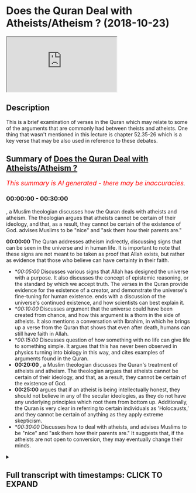 # Does the Quran Deal with Atheists/Atheism ? (2018-10-23)

<iframe loading='lazy' src='https://www.youtube.com/embed/Ld8WACThegs'></iframe>

## Description

This is a brief examination of verses in the Quran which may relate to some of the arguments that are commonly had between theists and atheists. One thing that wasn't mentioned in this lecture is chapter 52.35-26 which is a key verse that may be also used in reference to these debates.

## Summary of [Does the Quran Deal with Atheists/Atheism ?](https://www.youtube.com/watch?v=Ld8WACThegs)


*<span style="color:red; font-size:125%">This summary is AI generated - there may be inaccuracies</span>. [](/)*

### <a onclick="modifyYTiframeseektime('0')">00:00:00</a> - <a onclick="modifyYTiframeseektime('1800')">00:30:00</a>

, a Muslim theologian discusses how the Quran deals with atheists and atheism. The theologian argues that atheists cannot be certain of their ideology, and that, as a result, they cannot be certain of the existence of God.  advises Muslims to be "nice" and "ask them how their parents are."

**<a onclick="modifyYTiframeseektime('0')">00:00:00</a>** The Quran addresses atheism indirectly, discussing signs that can be seen in the universe and in human life. It is important to note that these signs are not meant to be taken as proof that Allah exists, but rather as evidence that those who believe can have certainty in their faith.
* **<a onclick="modifyYTiframeseektime('300')">00:05:00</a>* Discusses various signs that Allah has designed the universe with a purpose. It also discusses the concept of epistemic reasoning, or the standard by which we accept truth. The verses in the Quran provide evidence for the existence of a creator, and demonstrate the universe's fine-tuning for human existence.  ends with a discussion of the universe's continued existence, and how scientists can best explain it.
* **<a onclick="modifyYTiframeseektime('600')">00:10:00</a>* Discusses argument that the universe could have been created from chance, and how this argument is a thorn in the side of atheists. It also mentions a conversation with Ibrahim, in which he brings up a verse from the Quran that shows that even after death, humans can still have faith in Allah.
* **<a onclick="modifyYTiframeseektime('900')">00:15:00</a>* Discusses question of how something with no life can give life to something simple. It argues that this has never been observed in physics turning into biology in this way, and cites examples of arguments found in the Quran.
* **<a onclick="modifyYTiframeseektime('1200')">00:20:00</a>** , a Muslim theologian discusses the Quran's treatment of atheists and atheism. The theologian argues that atheists cannot be certain of their ideology, and that, as a result, they cannot be certain of the existence of God.
* **<a onclick="modifyYTiframeseektime('1500')">00:25:00</a>** argues that if an atheist is being intellectually honest, they should not believe in any of the secular ideologies, as they do not have any underlying principles which root them from bottom up. Additionally, the Quran is very clear in referring to certain individuals as 'Holocausts,' and they cannot be certain of anything as they apply extreme skepticism.
* **<a onclick="modifyYTiframeseektime('1800')">00:30:00</a>* Discusses how to deal with atheists, and advises Muslims to be "nice" and "ask them how their parents are." It suggests that, if the atheists are not open to conversion, they may eventually change their minds.

<details><summary><h2>Full transcript with timestamps: CLICK TO EXPAND</h2></summary>

<a onclick="modifyYTiframeseektime('0')">0:00:00</a> I will let him initiate on your regime  
<a onclick="modifyYTiframeseektime('8')">0:00:08</a> bismillah man you know him  
<a onclick="modifyYTiframeseektime('12')">0:00:12</a> huh me  
<a onclick="modifyYTiframeseektime('13')">0:00:13</a> [Music]  
<a onclick="modifyYTiframeseektime('16')">0:00:16</a> Johnse Nikita wa min allahi allah Z's in  
<a onclick="modifyYTiframeseektime('20')">0:00:20</a> hockey in he somehow art even of dieting  
<a onclick="modifyYTiframeseektime('29')">0:00:29</a> in a fearful  
<a onclick="modifyYTiframeseektime('33')">0:00:33</a> [Music]  
<a onclick="modifyYTiframeseektime('37')">0:00:37</a> I'm assuming  
<a onclick="modifyYTiframeseektime('42')">0:00:42</a> but in our economy in what in a Finland  
<a onclick="modifyYTiframeseektime('52')">0:00:52</a> even  
<a onclick="modifyYTiframeseektime('56')">0:00:56</a> John Allah whom unisom  
<a onclick="modifyYTiframeseektime('61')">0:01:01</a> mm-hmm  
<a onclick="modifyYTiframeseektime('63')">0:01:03</a> ah having a party huh ah terrific  
<a onclick="modifyYTiframeseektime('70')">0:01:10</a> what else refer to me till cotton law in  
<a onclick="modifyYTiframeseektime('79')">0:01:19</a> a true Harley come in hot Fabiana  
<a onclick="modifyYTiframeseektime('84')">0:01:24</a> Haditha hmm you know usually when we do  
<a onclick="modifyYTiframeseektime('94')">0:01:34</a> debates with atheists when we talk to  
<a onclick="modifyYTiframeseektime('99')">0:01:39</a> atheists we use very mechanical  
<a onclick="modifyYTiframeseektime('102')">0:01:42</a> reasoning sometimes and we we're going  
<a onclick="modifyYTiframeseektime('104')">0:01:44</a> to straight arguments you know we're  
<a onclick="modifyYTiframeseektime('107')">0:01:47</a> going to cosmological argument  
<a onclick="modifyYTiframeseektime('109')">0:01:49</a> teleological argument fine-tuning  
<a onclick="modifyYTiframeseektime('111')">0:01:51</a> argument contingency argument  
<a onclick="modifyYTiframeseektime('113')">0:01:53</a> ontological argument and we're just  
<a onclick="modifyYTiframeseektime('117')">0:01:57</a> hoping wait give them one argument after  
<a onclick="modifyYTiframeseektime('120')">0:02:00</a> the other and hope and wait to see how  
<a onclick="modifyYTiframeseektime('122')">0:02:02</a> they will respond to the arguments and  
<a onclick="modifyYTiframeseektime('123')">0:02:03</a> to be honest with you from my experience  
<a onclick="modifyYTiframeseektime('126')">0:02:06</a> sometimes it can be quite positive not  
<a onclick="modifyYTiframeseektime('129')">0:02:09</a> to say that these arguments are not good  
<a onclick="modifyYTiframeseektime('131')">0:02:11</a> arguments now these arguments are not  
<a onclick="modifyYTiframeseektime('134')">0:02:14</a> effective arguments or even that those  
<a onclick="modifyYTiframeseektime('137')">0:02:17</a> arguments are not true arguments but the  
<a onclick="modifyYTiframeseektime('141')">0:02:21</a> point is this is that what I've noticed  
<a onclick="modifyYTiframeseektime('143')">0:02:23</a> is I've been paying more attention to  
<a onclick="modifyYTiframeseektime('145')">0:02:25</a> the Quran and how the Quran whether  
<a onclick="modifyYTiframeseektime('149')">0:02:29</a> directly or indirectly addresses atheism  
<a onclick="modifyYTiframeseektime('156')">0:02:36</a> now I don't think it's fair to say that  
<a onclick="modifyYTiframeseektime('159')">0:02:39</a> the Quran specifies or addresses  
<a onclick="modifyYTiframeseektime('163')">0:02:43</a> atheists in any part of the Quran why  
<a onclick="modifyYTiframeseektime('167')">0:02:47</a> how comes when the Quran addresses  
<a onclick="modifyYTiframeseektime('170')">0:02:50</a> Christians Jews Muslims and people  
<a onclick="modifyYTiframeseektime('173')">0:02:53</a> directly how comes a loss of hannover  
<a onclick="modifyYTiframeseektime('176')">0:02:56</a> Allah does not choose atheists and talk  
<a onclick="modifyYTiframeseektime('178')">0:02:58</a> to them because they don't they claim  
<a onclick="modifyYTiframeseektime('180')">0:03:00</a> not to believe in him so it's not  
<a onclick="modifyYTiframeseektime('183')">0:03:03</a> something which jani they would pay  
<a onclick="modifyYTiframeseektime('186')">0:03:06</a> particular attention to so Allah  
<a onclick="modifyYTiframeseektime('189')">0:03:09</a> Subhanahu WA Ta'ala is far above and  
<a onclick="modifyYTiframeseektime('192')">0:03:12</a> beyond  
<a onclick="modifyYTiframeseektime('194')">0:03:14</a> lowering himself to that kind of a  
<a onclick="modifyYTiframeseektime('198')">0:03:18</a> discourse so instead of looking at where  
<a onclick="modifyYTiframeseektime('204')">0:03:24</a> in the Quran atheists are addressed  
<a onclick="modifyYTiframeseektime('208')">0:03:28</a> because I can tell you they're not  
<a onclick="modifyYTiframeseektime('209')">0:03:29</a> addressed in the second person at all in  
<a onclick="modifyYTiframeseektime('212')">0:03:32</a> the Quran I looked at in the Quran where  
<a onclick="modifyYTiframeseektime('218')">0:03:38</a> atheism maybe indirectly address and I  
<a onclick="modifyYTiframeseektime('221')">0:03:41</a> thought about these ayats that I've just  
<a onclick="modifyYTiframeseektime('223')">0:03:43</a> recited this isn't sort of the jet here  
<a onclick="modifyYTiframeseektime('226')">0:03:46</a> chapter 45 of the Quran and I just  
<a onclick="modifyYTiframeseektime('230')">0:03:50</a> wanted to spend a little bit of time  
<a onclick="modifyYTiframeseektime('234')">0:03:54</a> going through some of those verses  
<a onclick="modifyYTiframeseektime('236')">0:03:56</a> because they're quite interesting so  
<a onclick="modifyYTiframeseektime('240')">0:04:00</a> allah subhanaw taala says in Nephi  
<a onclick="modifyYTiframeseektime('244')">0:04:04</a> similar to a lot Lyautey in limit  
<a onclick="modifyYTiframeseektime('246')">0:04:06</a> meaning that for surely in the heavens  
<a onclick="modifyYTiframeseektime('250')">0:04:10</a> in the earth there are signs for those  
<a onclick="modifyYTiframeseektime('255')">0:04:15</a> who believe what are these signs  
<a onclick="modifyYTiframeseektime('262')">0:04:22</a> so Allah continues he says well he Hulka  
<a onclick="modifyYTiframeseektime('265')">0:04:25</a> come and in your own creation when I a  
<a onclick="modifyYTiframeseektime('268')">0:04:28</a> both women dead but him and whatever  
<a onclick="modifyYTiframeseektime('272')">0:04:32</a> creatures are scattered around the earth  
<a onclick="modifyYTiframeseektime('276')">0:04:36</a> area to nikomia P noon there are signs  
<a onclick="modifyYTiframeseektime('279')">0:04:39</a> for those individuals who have certainty  
<a onclick="modifyYTiframeseektime('282')">0:04:42</a> yakeen work till I feel alien aha and  
<a onclick="modifyYTiframeseektime('287')">0:04:47</a> the alteration of day and night  
<a onclick="modifyYTiframeseektime('294')">0:04:54</a> celestial a Leo in the heart is  
<a onclick="modifyYTiframeseektime('295')">0:04:55</a> important and I'll come to in a second  
<a onclick="modifyYTiframeseektime('297')">0:04:57</a> because we're going from the biological  
<a onclick="modifyYTiframeseektime('299')">0:04:59</a> to the cosmological and I want you to  
<a onclick="modifyYTiframeseektime('302')">0:05:02</a> bear that in mind okay when I enter a  
<a onclick="modifyYTiframeseektime('305')">0:05:05</a> lot - mie mie risk and what Allah has  
<a onclick="modifyYTiframeseektime('308')">0:05:08</a> sent down from the heavens from  
<a onclick="modifyYTiframeseektime('310')">0:05:10</a> provision for a heavy hill of the body  
<a onclick="modifyYTiframeseektime('314')">0:05:14</a> motya so he raised the earth after his  
<a onclick="modifyYTiframeseektime('317')">0:05:17</a> death was a three Fria and the  
<a onclick="modifyYTiframeseektime('319')">0:05:19</a> alternating winds I add two new home in  
<a onclick="modifyYTiframeseektime('324')">0:05:24</a> yah Kiran this this time the operational  
<a onclick="modifyYTiframeseektime('326')">0:05:26</a> word here is yaki loon  
<a onclick="modifyYTiframeseektime('327')">0:05:27</a> there are signs for those individuals  
<a onclick="modifyYTiframeseektime('329')">0:05:29</a> who have Aqil intelligence intellect  
<a onclick="modifyYTiframeseektime('336')">0:05:36</a> till care to law these are the signs of  
<a onclick="modifyYTiframeseektime('339')">0:05:39</a> allah net through holly cable Huck we  
<a onclick="modifyYTiframeseektime('343')">0:05:43</a> narrate them to you in truth and this is  
<a onclick="modifyYTiframeseektime('346')">0:05:46</a> a very powerful part of the vessel Allah  
<a onclick="modifyYTiframeseektime('349')">0:05:49</a> Allah is very powerful  
<a onclick="modifyYTiframeseektime('350')">0:05:50</a> ferbiere hadith so after what speech  
<a onclick="modifyYTiframeseektime('354')">0:05:54</a> after Allah bad Allah well IIT human  
<a onclick="modifyYTiframeseektime('358')">0:05:58</a> wound after what speech after Allah and  
<a onclick="modifyYTiframeseektime('362')">0:06:02</a> his signs will they believe now this  
<a onclick="modifyYTiframeseektime('366')">0:06:06</a> really struck me because its reasoning  
<a onclick="modifyYTiframeseektime('370')">0:06:10</a> to what you call epistemic reasoning now  
<a onclick="modifyYTiframeseektime('374')">0:06:14</a> what do I mean by this is the question  
<a onclick="modifyYTiframeseektime('376')">0:06:16</a> is what standard of truth are you going  
<a onclick="modifyYTiframeseektime('381')">0:06:21</a> to accept because people believe in  
<a onclick="modifyYTiframeseektime('386')">0:06:26</a> things on a daily basis we have beliefs  
<a onclick="modifyYTiframeseektime('389')">0:06:29</a> philosophers use the word belief to  
<a onclick="modifyYTiframeseektime('394')">0:06:34</a> reference our thoughts and it's  
<a onclick="modifyYTiframeseektime('397')">0:06:37</a> correspondence with reality this is  
<a onclick="modifyYTiframeseektime('399')">0:06:39</a> believe this is what Bertrand Russell  
<a onclick="modifyYTiframeseektime('400')">0:06:40</a> wrote in his book the problems with  
<a onclick="modifyYTiframeseektime('402')">0:06:42</a> philosophies everyone has some kind of  
<a onclick="modifyYTiframeseektime('405')">0:06:45</a> belief it can be true belief and it can  
<a onclick="modifyYTiframeseektime('407')">0:06:47</a> be false belief it does not necessarily  
<a onclick="modifyYTiframeseektime('409')">0:06:49</a> mean that if you have belief that you  
<a onclick="modifyYTiframeseektime('413')">0:06:53</a> must be a religious person for example  
<a onclick="modifyYTiframeseektime('415')">0:06:55</a> or someone who is who believes in  
<a onclick="modifyYTiframeseektime('417')">0:06:57</a> metaphysical realities the verses though  
<a onclick="modifyYTiframeseektime('421')">0:07:01</a> are very powerful because they reference  
<a onclick="modifyYTiframeseektime('424')">0:07:04</a> teleological realities what does this  
<a onclick="modifyYTiframeseektime('427')">0:07:07</a> mean they reference the fact that Allah  
<a onclick="modifyYTiframeseektime('432')">0:07:12</a> subhana WA Ta'ala has created things and  
<a onclick="modifyYTiframeseektime('434')">0:07:14</a> he has made them he has tailored them to  
<a onclick="modifyYTiframeseektime('439')">0:07:19</a> human use in other words not only is the  
<a onclick="modifyYTiframeseektime('444')">0:07:24</a> universe find tuned  
<a onclick="modifyYTiframeseektime('446')">0:07:26</a> fine-tuned for human existence which is  
<a onclick="modifyYTiframeseektime('452')">0:07:32</a> an argument very much used by every  
<a onclick="modifyYTiframeseektime('455')">0:07:35</a> theist that wants to argue their case is  
<a onclick="modifyYTiframeseektime('457')">0:07:37</a> one of the most powerful arguments  
<a onclick="modifyYTiframeseektime('460')">0:07:40</a> not only is that the case though but the  
<a onclick="modifyYTiframeseektime('465')">0:07:45</a> things that the universe exhibits are  
<a onclick="modifyYTiframeseektime('468')">0:07:48</a> useful to the living creatures within  
<a onclick="modifyYTiframeseektime('473')">0:07:53</a> them so there is a reciprocal  
<a onclick="modifyYTiframeseektime('476')">0:07:56</a> relationship between the biological  
<a onclick="modifyYTiframeseektime('478')">0:07:58</a> living creatures and the cosmological  
<a onclick="modifyYTiframeseektime('482')">0:08:02</a> inanimate celestial bodies Allah is  
<a onclick="modifyYTiframeseektime('488')">0:08:08</a> showing us look alternating winds look  
<a onclick="modifyYTiframeseektime('490')">0:08:10</a> at this all of these things how can you  
<a onclick="modifyYTiframeseektime('492')">0:08:12</a> explain this and Allah he says something  
<a onclick="modifyYTiframeseektime('495')">0:08:15</a> beautiful and another verse he says  
<a onclick="modifyYTiframeseektime('498')">0:08:18</a> Allah Allah the acid I could lay in  
<a onclick="modifyYTiframeseektime('500')">0:08:20</a> Holika Oh Hulk life is to Christ he is  
<a onclick="modifyYTiframeseektime('505')">0:08:25</a> the one who perfected everything in the  
<a onclick="modifyYTiframeseektime('511')">0:08:31</a> creation and this means to say look at  
<a onclick="modifyYTiframeseektime('518')">0:08:38</a> it look at the creation number one point  
<a onclick="modifyYTiframeseektime('522')">0:08:42</a> number one the fact that the creation  
<a onclick="modifyYTiframeseektime('526')">0:08:46</a> exists and is maintained how is this  
<a onclick="modifyYTiframeseektime('531')">0:08:51</a> explained how can this best be explained  
<a onclick="modifyYTiframeseektime('536')">0:08:56</a> now the complexity of the universe is  
<a onclick="modifyYTiframeseektime('538')">0:08:58</a> not just the first thing we can cite  
<a onclick="modifyYTiframeseektime('540')">0:09:00</a> because someone said well complexity  
<a onclick="modifyYTiframeseektime('541')">0:09:01</a> depends on your definition of complex we  
<a onclick="modifyYTiframeseektime('545')">0:09:05</a> will say the order exhibited in the  
<a onclick="modifyYTiframeseektime('551')">0:09:11</a> universe and this is what the officer on  
<a onclick="modifyYTiframeseektime('555')">0:09:15</a> say of this verse then is on the order  
<a onclick="modifyYTiframeseektime('561')">0:09:21</a> of the universe and the fact that there  
<a onclick="modifyYTiframeseektime('567')">0:09:27</a> is a harmonious relationship between  
<a onclick="modifyYTiframeseektime('570')">0:09:30</a> different aspects of the universe such  
<a onclick="modifyYTiframeseektime('572')">0:09:32</a> that and this is an important point the  
<a onclick="modifyYTiframeseektime('575')">0:09:35</a> universe continues to exist underline  
<a onclick="modifyYTiframeseektime('578')">0:09:38</a> this point the universe continues to  
<a onclick="modifyYTiframeseektime('580')">0:09:40</a> exist this is the question that needs to  
<a onclick="modifyYTiframeseektime('585')">0:09:45</a> be asked in other words how comes the  
<a onclick="modifyYTiframeseektime('589')">0:09:49</a> universe continues to exist  
<a onclick="modifyYTiframeseektime('592')">0:09:52</a> how can we best explain the fact that  
<a onclick="modifyYTiframeseektime('596')">0:09:56</a> the universe continues to exist because  
<a onclick="modifyYTiframeseektime('600')">0:10:00</a> we know from physics and other  
<a onclick="modifyYTiframeseektime('604')">0:10:04</a> disciplines and this is actually almost  
<a onclick="modifyYTiframeseektime('608')">0:10:08</a> concise is almost agreed-upon from all  
<a onclick="modifyYTiframeseektime('610')">0:10:10</a> sides that the chances of the universe  
<a onclick="modifyYTiframeseektime('617')">0:10:17</a> existing from chance are literally zero  
<a onclick="modifyYTiframeseektime('621')">0:10:21</a> and obviously Martin Rees has written a  
<a onclick="modifyYTiframeseektime('623')">0:10:23</a> book just six numbers many different  
<a onclick="modifyYTiframeseektime('626')">0:10:26</a> things have been written on this which  
<a onclick="modifyYTiframeseektime('628')">0:10:28</a> show literally that the forces of the  
<a onclick="modifyYTiframeseektime('632')">0:10:32</a> universe the gravitational force the  
<a onclick="modifyYTiframeseektime('635')">0:10:35</a> electromagnetic force the strong nuclear  
<a onclick="modifyYTiframeseektime('638')">0:10:38</a> force the weak nuclear force had these  
<a onclick="modifyYTiframeseektime('640')">0:10:40</a> things been adjusted even in a minor way  
<a onclick="modifyYTiframeseektime('648')">0:10:48</a> the universe would not continue to exist  
<a onclick="modifyYTiframeseektime('652')">0:10:52</a> because the fine-tuning argument is that  
<a onclick="modifyYTiframeseektime('655')">0:10:55</a> the universe allows life to exist and  
<a onclick="modifyYTiframeseektime('659')">0:10:59</a> there is a very narrow life permitting  
<a onclick="modifyYTiframeseektime('662')">0:11:02</a> range and that had any of those things  
<a onclick="modifyYTiframeseektime('667')">0:11:07</a> that I had aforementioned been any  
<a onclick="modifyYTiframeseektime('668')">0:11:08</a> different then the universe simply  
<a onclick="modifyYTiframeseektime('671')">0:11:11</a> wouldn't exist and there would be no  
<a onclick="modifyYTiframeseektime('673')">0:11:13</a> life on the universe so there are two  
<a onclick="modifyYTiframeseektime('675')">0:11:15</a> things to question why does the universe  
<a onclick="modifyYTiframeseektime('678')">0:11:18</a> continue to exist  
<a onclick="modifyYTiframeseektime('679')">0:11:19</a> despite the chances of it not existing  
<a onclick="modifyYTiframeseektime('686')">0:11:26</a> being Infanta stably small and how could  
<a onclick="modifyYTiframeseektime('690')">0:11:30</a> and why does the universe allow life to  
<a onclick="modifyYTiframeseektime('693')">0:11:33</a> exist now these are the classical  
<a onclick="modifyYTiframeseektime('695')">0:11:35</a> arguments that we use and this is more  
<a onclick="modifyYTiframeseektime('698')">0:11:38</a> like the fine-tuning argument but it is  
<a onclick="modifyYTiframeseektime('701')">0:11:41</a> connected to the Quranic discourse it is  
<a onclick="modifyYTiframeseektime('705')">0:11:45</a> connected to the Quranic discourse  
<a onclick="modifyYTiframeseektime('707')">0:11:47</a> because the question is how can you best  
<a onclick="modifyYTiframeseektime('712')">0:11:52</a> explain this now Allah it takes more  
<a onclick="modifyYTiframeseektime('717')">0:11:57</a> faith to believe that the universe came  
<a onclick="modifyYTiframeseektime('722')">0:12:02</a> from chance than it does to believe  
<a onclick="modifyYTiframeseektime('725')">0:12:05</a> that there was some intelligence behind  
<a onclick="modifyYTiframeseektime('727')">0:12:07</a> it let me tell you something I've spent  
<a onclick="modifyYTiframeseektime('731')">0:12:11</a> a lot of time reading books on this  
<a onclick="modifyYTiframeseektime('734')">0:12:14</a> topic and to be honest with you the most  
<a onclick="modifyYTiframeseektime('738')">0:12:18</a> I would say powerful or I wouldn't even  
<a onclick="modifyYTiframeseektime('742')">0:12:22</a> call it that to be honest with you  
<a onclick="modifyYTiframeseektime('744')">0:12:24</a> but the most vehement opposition to this  
<a onclick="modifyYTiframeseektime('749')">0:12:29</a> kind of argument comes from a man called  
<a onclick="modifyYTiframeseektime('750')">0:12:30</a> David Hume now he was a philosopher  
<a onclick="modifyYTiframeseektime('753')">0:12:33</a> Scottish philosopher and he said but  
<a onclick="modifyYTiframeseektime('755')">0:12:35</a> hold on this is was his argument and by  
<a onclick="modifyYTiframeseektime('757')">0:12:37</a> the way he is one of the heavyweights of  
<a onclick="modifyYTiframeseektime('760')">0:12:40</a> the Enlightenment period so we're not  
<a onclick="modifyYTiframeseektime('761')">0:12:41</a> talking about Richard Dawkins and  
<a onclick="modifyYTiframeseektime('764')">0:12:44</a> Christopher Hitchens which literally  
<a onclick="modifyYTiframeseektime('766')">0:12:46</a> would be little boys in the school of  
<a onclick="modifyYTiframeseektime('768')">0:12:48</a> David Hume little boys little boys we're  
<a onclick="modifyYTiframeseektime('771')">0:12:51</a> talking about David Hume himself so what  
<a onclick="modifyYTiframeseektime('775')">0:12:55</a> did he say how did he how did he confute  
<a onclick="modifyYTiframeseektime('777')">0:12:57</a> to this hypothesis he said look he said  
<a onclick="modifyYTiframeseektime('781')">0:13:01</a> yeah I understand what you're saying but  
<a onclick="modifyYTiframeseektime('784')">0:13:04</a> the universe could have been created  
<a onclick="modifyYTiframeseektime('785')">0:13:05</a> from chance and then he realized what he  
<a onclick="modifyYTiframeseektime('789')">0:13:09</a> was saying was a little bit far-fetched  
<a onclick="modifyYTiframeseektime('790')">0:13:10</a> and he said and even if it wasn't  
<a onclick="modifyYTiframeseektime('793')">0:13:13</a> created by chance how can you make a  
<a onclick="modifyYTiframeseektime('796')">0:13:16</a> logical leap and say that God is the one  
<a onclick="modifyYTiframeseektime('799')">0:13:19</a> who intelligently designed the universe  
<a onclick="modifyYTiframeseektime('802')">0:13:22</a> okay fine you don't need to call him God  
<a onclick="modifyYTiframeseektime('804')">0:13:24</a> call him whatever you want the entity  
<a onclick="modifyYTiframeseektime('806')">0:13:26</a> the thing you still have a problem here  
<a onclick="modifyYTiframeseektime('809')">0:13:29</a> then he said but then how can you  
<a onclick="modifyYTiframeseektime('812')">0:13:32</a> explain the evil in the world you say  
<a onclick="modifyYTiframeseektime('816')">0:13:36</a> listen we're not talking about morals  
<a onclick="modifyYTiframeseektime('817')">0:13:37</a> here we're talking about organization  
<a onclick="modifyYTiframeseektime('820')">0:13:40</a> and physics and laws of nature so really  
<a onclick="modifyYTiframeseektime('825')">0:13:45</a> and truly and to be honest with you even  
<a onclick="modifyYTiframeseektime('826')">0:13:46</a> David Hume was refuted by his  
<a onclick="modifyYTiframeseektime('830')">0:13:50</a> contemporaries on this this is a thorn  
<a onclick="modifyYTiframeseektime('833')">0:13:53</a> in the side of this is this argument  
<a onclick="modifyYTiframeseektime('837')">0:13:57</a> here it says very simple I can look at  
<a onclick="modifyYTiframeseektime('839')">0:13:59</a> the design subhanAllah very simple look  
<a onclick="modifyYTiframeseektime('841')">0:14:01</a> Fallujah Russell Harriman photo go look  
<a onclick="modifyYTiframeseektime('844')">0:14:04</a> again do you see any gaps in creation do  
<a onclick="modifyYTiframeseektime('847')">0:14:07</a> you see any this is a very simple  
<a onclick="modifyYTiframeseektime('849')">0:14:09</a> argument but as one which is well is a  
<a onclick="modifyYTiframeseektime('852')">0:14:12</a> thorn in the side of atheists and they  
<a onclick="modifyYTiframeseektime('856')">0:14:16</a> cannot deal with it  
<a onclick="modifyYTiframeseektime('858')">0:14:18</a> now this is one thing another thing  
<a onclick="modifyYTiframeseektime('862')">0:14:22</a> which is interesting  
<a onclick="modifyYTiframeseektime('864')">0:14:24</a> allah subhanaw taala says in the Quran  
<a onclick="modifyYTiframeseektime('866')">0:14:26</a> by the album starship kafir tech Varun  
<a onclick="modifyYTiframeseektime('869')">0:14:29</a> I've been learning Akuma yeah so Mayumi  
<a onclick="modifyYTiframeseektime('877')">0:14:37</a> - come here come some money later on he  
<a onclick="modifyYTiframeseektime('883')">0:14:43</a> says how can you disbelieve in Allah  
<a onclick="modifyYTiframeseektime('885')">0:14:45</a> when he when you were dead and he  
<a onclick="modifyYTiframeseektime('888')">0:14:48</a> brought you to life and well I had a  
<a onclick="modifyYTiframeseektime('890')">0:14:50</a> conversation with Ibrahim yesterday and  
<a onclick="modifyYTiframeseektime('892')">0:14:52</a> he brought this to my attention because  
<a onclick="modifyYTiframeseektime('894')">0:14:54</a> I'm trying to bring forward some  
<a onclick="modifyYTiframeseektime('895')">0:14:55</a> interesting chronic arguments and he was  
<a onclick="modifyYTiframeseektime('898')">0:14:58</a> saying look at this verse it shows and  
<a onclick="modifyYTiframeseektime('902')">0:15:02</a> this is true subhanAllah  
<a onclick="modifyYTiframeseektime('903')">0:15:03</a> it shows except another premise here you  
<a onclick="modifyYTiframeseektime('907')">0:15:07</a> were a dead lifeless and life was given  
<a onclick="modifyYTiframeseektime('909')">0:15:09</a> to you now the question is where does  
<a onclick="modifyYTiframeseektime('911')">0:15:11</a> life come from can something which is  
<a onclick="modifyYTiframeseektime('914')">0:15:14</a> lifeless endow something else with life  
<a onclick="modifyYTiframeseektime('917')">0:15:17</a> or is it necessary for something which  
<a onclick="modifyYTiframeseektime('921')">0:15:21</a> has life to give life this is the  
<a onclick="modifyYTiframeseektime('923')">0:15:23</a> question now we're not going to go into  
<a onclick="modifyYTiframeseektime('926')">0:15:26</a> a bo Genesis which is something these  
<a onclick="modifyYTiframeseektime('929')">0:15:29</a> some chemists and some biologists talk  
<a onclick="modifyYTiframeseektime('932')">0:15:32</a> about because rbo Genesis is unproven  
<a onclick="modifyYTiframeseektime('936')">0:15:36</a> it's speculative and there are so many  
<a onclick="modifyYTiframeseektime('938')">0:15:38</a> theories and this idea that chemistry  
<a onclick="modifyYTiframeseektime('940')">0:15:40</a> became biology really in a nutshell  
<a onclick="modifyYTiframeseektime('942')">0:15:42</a> chemistry somehow became bad we don't  
<a onclick="modifyYTiframeseektime('943')">0:15:43</a> know how it happened we're looking at  
<a onclick="modifyYTiframeseektime('945')">0:15:45</a> the fossil records in RNA in the DNA but  
<a onclick="modifyYTiframeseektime('947')">0:15:47</a> we don't know how it happened but just  
<a onclick="modifyYTiframeseektime('948')">0:15:48</a> it happened somehow allow you what the  
<a onclick="modifyYTiframeseektime('955')">0:15:55</a> hell is this  
<a onclick="modifyYTiframeseektime('957')">0:15:57</a> you see what kind of pseudoscience is  
<a onclick="modifyYTiframeseektime('958')">0:15:58</a> this what kind of pseudoscience is this  
<a onclick="modifyYTiframeseektime('961')">0:16:01</a> I lost power tireless in the Quran as I  
<a onclick="modifyYTiframeseektime('964')">0:16:04</a> had to whom cause somehow I see when I  
<a onclick="modifyYTiframeseektime('968')">0:16:08</a> have not let them see the creation of  
<a onclick="modifyYTiframeseektime('970')">0:16:10</a> the heavens and the earth they weren't  
<a onclick="modifyYTiframeseektime('972')">0:16:12</a> there witnessing the creation of the  
<a onclick="modifyYTiframeseektime('973')">0:16:13</a> heavens in here we had some fun this  
<a onclick="modifyYTiframeseektime('976')">0:16:16</a> morning with Ibraheem we were talking  
<a onclick="modifyYTiframeseektime('977')">0:16:17</a> about this well I this complex of when  
<a onclick="modifyYTiframeseektime('980')">0:16:20</a> you know when the man comes will I  
<a onclick="modifyYTiframeseektime('983')">0:16:23</a> assign pseudo scientific approach just  
<a onclick="modifyYTiframeseektime('985')">0:16:25</a> someone comes with a laboratory jacket  
<a onclick="modifyYTiframeseektime('987')">0:16:27</a> just because he represents science he  
<a onclick="modifyYTiframeseektime('989')">0:16:29</a> says yes we have an idea of when the you  
<a onclick="modifyYTiframeseektime('991')">0:16:31</a> know  
<a onclick="modifyYTiframeseektime('991')">0:16:31</a> started and this and this and they  
<a onclick="modifyYTiframeseektime('993')">0:16:33</a> change the idea from the bit from this  
<a onclick="modifyYTiframeseektime('995')">0:16:35</a> from the static state theory to Big Bang  
<a onclick="modifyYTiframeseektime('997')">0:16:37</a> and this and they keep change again you  
<a onclick="modifyYTiframeseektime('999')">0:16:39</a> say yeah we changed our mind on it but  
<a onclick="modifyYTiframeseektime('1000')">0:16:40</a> we're still working on it as if they  
<a onclick="modifyYTiframeseektime('1002')">0:16:42</a> really know exactly what's happening  
<a onclick="modifyYTiframeseektime('1004')">0:16:44</a> it's a thirteen point nine billion years  
<a onclick="modifyYTiframeseektime('1006')">0:16:46</a> ago as if they can see exactly what's  
<a onclick="modifyYTiframeseektime('1007')">0:16:47</a> going on and four billion years ago  
<a onclick="modifyYTiframeseektime('1010')">0:16:50</a> before the earth was created they can  
<a onclick="modifyYTiframeseektime('1011')">0:16:51</a> see everything but putting that to the  
<a onclick="modifyYTiframeseektime('1014')">0:16:54</a> side the question is how could something  
<a onclick="modifyYTiframeseektime('1018')">0:16:58</a> with no life give something give life to  
<a onclick="modifyYTiframeseektime('1022')">0:17:02</a> something simple  
<a onclick="modifyYTiframeseektime('1024')">0:17:04</a> have we ever observed physics turning  
<a onclick="modifyYTiframeseektime('1027')">0:17:07</a> into biology in this way inanimate  
<a onclick="modifyYTiframeseektime('1030')">0:17:10</a> objects turning into objects animate  
<a onclick="modifyYTiframeseektime('1033')">0:17:13</a> life objects we don't see this this is  
<a onclick="modifyYTiframeseektime('1036')">0:17:16</a> kind of theories that seriously they are  
<a onclick="modifyYTiframeseektime('1039')">0:17:19</a> desperate clutching at straws and then  
<a onclick="modifyYTiframeseektime('1043')">0:17:23</a> they'll cite Darwinian evolution and say  
<a onclick="modifyYTiframeseektime('1045')">0:17:25</a> look but we know now see okay for the  
<a onclick="modifyYTiframeseektime('1048')">0:17:28</a> sake of argument you're you're right  
<a onclick="modifyYTiframeseektime('1050')">0:17:30</a> what's Darwinian evolution which is on  
<a onclick="modifyYTiframeseektime('1052')">0:17:32</a> biology got anything to do with physics  
<a onclick="modifyYTiframeseektime('1054')">0:17:34</a> la Hulk was summarize you allowed a  
<a onclick="modifyYTiframeseektime('1055')">0:17:35</a> quorum and Hulk in nests I lost power  
<a onclick="modifyYTiframeseektime('1060')">0:17:40</a> that certainly the creation of the  
<a onclick="modifyYTiframeseektime('1063')">0:17:43</a> heavens and the earth is bigger than the  
<a onclick="modifyYTiframeseektime('1065')">0:17:45</a> creation of the human being so let's  
<a onclick="modifyYTiframeseektime('1068')">0:17:48</a> start was the big in them we can go  
<a onclick="modifyYTiframeseektime('1069')">0:17:49</a> micro let's talk macro and then we can  
<a onclick="modifyYTiframeseektime('1070')">0:17:50</a> go micro Darwinian evolution doesn't  
<a onclick="modifyYTiframeseektime('1074')">0:17:54</a> help you because it doesn't have  
<a onclick="modifyYTiframeseektime('1075')">0:17:55</a> anything to do with physics right so  
<a onclick="modifyYTiframeseektime('1081')">0:18:01</a> proving God is not what we were aiming  
<a onclick="modifyYTiframeseektime('1084')">0:18:04</a> to do because we as Muslims believe that  
<a onclick="modifyYTiframeseektime('1086')">0:18:06</a> you're born with a Coulomb olu olu the  
<a onclick="modifyYTiframeseektime('1088')">0:18:08</a> new LaDonna facility every moment  
<a onclick="modifyYTiframeseektime('1090')">0:18:10</a> everyone who is born is born in a  
<a onclick="modifyYTiframeseektime('1091')">0:18:11</a> predisposition to believe in God but  
<a onclick="modifyYTiframeseektime('1095')">0:18:15</a> here's what I will say is that if you do  
<a onclick="modifyYTiframeseektime('1096')">0:18:16</a> one action if you do one rationality as  
<a onclick="modifyYTiframeseektime('1099')">0:18:19</a> the Quran says uses the word yep in and  
<a onclick="modifyYTiframeseektime('1103')">0:18:23</a> it uses the word Akal and it uses the  
<a onclick="modifyYTiframeseektime('1106')">0:18:26</a> word European Apple and amen  
<a onclick="modifyYTiframeseektime('1110')">0:18:30</a> these are the things that you will get  
<a onclick="modifyYTiframeseektime('1113')">0:18:33</a> from looking at the creation with  
<a onclick="modifyYTiframeseektime('1114')">0:18:34</a> sincerity whether you are a philosopher  
<a onclick="modifyYTiframeseektime('1117')">0:18:37</a> or a physicist or a common man looking  
<a onclick="modifyYTiframeseektime('1120')">0:18:40</a> at the sky and the stars should lead you  
<a onclick="modifyYTiframeseektime('1122')">0:18:42</a> to Allah that's it  
<a onclick="modifyYTiframeseektime('1124')">0:18:44</a> should be that it should be as simple as  
<a onclick="modifyYTiframeseektime('1126')">0:18:46</a> this now we'll continue and say play  
<a onclick="modifyYTiframeseektime('1134')">0:18:54</a> someone may argue and David Hume did  
<a onclick="modifyYTiframeseektime('1136')">0:18:56</a> argue this he said okay and you know you  
<a onclick="modifyYTiframeseektime('1138')">0:18:58</a> can see his ramblings were like even  
<a onclick="modifyYTiframeseektime('1139')">0:18:59</a> though he's a massive philosopher he  
<a onclick="modifyYTiframeseektime('1141')">0:19:01</a> said how do you know is one God it could  
<a onclick="modifyYTiframeseektime('1143')">0:19:03</a> be more than one creator that created  
<a onclick="modifyYTiframeseektime('1145')">0:19:05</a> this universe and these things pipe the  
<a onclick="modifyYTiframeseektime('1149')">0:19:09</a> Koran has three interesting verses one  
<a onclick="modifyYTiframeseektime('1151')">0:19:11</a> and surah al-isra  
<a onclick="modifyYTiframeseektime('1152')">0:19:12</a> one in surah al-anbiya and one in surah  
<a onclick="modifyYTiframeseektime('1155')">0:19:15</a> till mu'minin which explains to us why  
<a onclick="modifyYTiframeseektime('1158')">0:19:18</a> it's a beautiful logic wow these are  
<a onclick="modifyYTiframeseektime('1160')">0:19:20</a> beautiful logical arguments the best you  
<a onclick="modifyYTiframeseektime('1162')">0:19:22</a> don't need to go anywhere else except  
<a onclick="modifyYTiframeseektime('1164')">0:19:24</a> for the Quran everything is there all  
<a onclick="modifyYTiframeseektime('1165')">0:19:25</a> the arguments are there why it's  
<a onclick="modifyYTiframeseektime('1168')">0:19:28</a> necessarily true that it has to be one  
<a onclick="modifyYTiframeseektime('1170')">0:19:30</a> God Allah Ta'ala says hello Kenema who  
<a onclick="modifyYTiframeseektime('1175')">0:19:35</a> Ali hatun chaotic Walloon even libertà  
<a onclick="modifyYTiframeseektime('1179')">0:19:39</a> ho lalr she Sibylla if there were many  
<a onclick="modifyYTiframeseektime('1181')">0:19:41</a> gods with him as you say then they would  
<a onclick="modifyYTiframeseektime('1184')">0:19:44</a> have all been competing to the arch in  
<a onclick="modifyYTiframeseektime('1187')">0:19:47</a> other words some of us here would say  
<a onclick="modifyYTiframeseektime('1188')">0:19:48</a> they would be trying to get closer to  
<a onclick="modifyYTiframeseektime('1190')">0:19:50</a> allah and other mafia children say they  
<a onclick="modifyYTiframeseektime('1192')">0:19:52</a> would be competing in strength installer  
<a onclick="modifyYTiframeseektime('1195')">0:19:55</a> to mock me known it says la la banda  
<a onclick="modifyYTiframeseektime('1198')">0:19:58</a> whom allah but they would have been  
<a onclick="modifyYTiframeseektime('1200')">0:20:00</a> competing with each other ie the two  
<a onclick="modifyYTiframeseektime('1202')">0:20:02</a> gods and in surah al-anbiya it says that  
<a onclick="modifyYTiframeseektime('1206')">0:20:06</a> the heavens and earth life as a data  
<a onclick="modifyYTiframeseektime('1208')">0:20:08</a> they would have been destroyed now  
<a onclick="modifyYTiframeseektime('1210')">0:20:10</a> here's the point there are three things  
<a onclick="modifyYTiframeseektime('1213')">0:20:13</a> which have to be unitary and cannot be  
<a onclick="modifyYTiframeseektime('1216')">0:20:16</a> many one of them is creative ability or  
<a onclick="modifyYTiframeseektime('1222')">0:20:22</a> control of the creation number two is  
<a onclick="modifyYTiframeseektime('1224')">0:20:24</a> will a rather and number three is power  
<a onclick="modifyYTiframeseektime('1228')">0:20:28</a> now let me give you an example of this  
<a onclick="modifyYTiframeseektime('1230')">0:20:30</a> easily yeah if you have two individuals  
<a onclick="modifyYTiframeseektime('1233')">0:20:33</a> or you have two entities that claim to  
<a onclick="modifyYTiframeseektime('1235')">0:20:35</a> be God you have three choices either  
<a onclick="modifyYTiframeseektime('1238')">0:20:38</a> they will fight each other they will  
<a onclick="modifyYTiframeseektime('1240')">0:20:40</a> fight each other and they were both it  
<a onclick="modifyYTiframeseektime('1244')">0:20:44</a> will be like a draw a stalemate in which  
<a onclick="modifyYTiframeseektime('1246')">0:20:46</a> case we will say how can you be God all  
<a onclick="modifyYTiframeseektime('1248')">0:20:48</a> powerful and both of you are cannot beat  
<a onclick="modifyYTiframeseektime('1251')">0:20:51</a> the other one right option two  
<a onclick="modifyYTiframeseektime('1255')">0:20:55</a> they will compromise with each other  
<a onclick="modifyYTiframeseektime('1257')">0:20:57</a> democratically say listen you have  
<a onclick="modifyYTiframeseektime('1258')">0:20:58</a> Monday I will rule on Tuesday you know  
<a onclick="modifyYTiframeseektime('1261')">0:21:01</a> we'll share the Dominion and if this was  
<a onclick="modifyYTiframeseektime('1265')">0:21:05</a> the case it implies weakness because why  
<a onclick="modifyYTiframeseektime('1267')">0:21:07</a> do you need to compromise as an  
<a onclick="modifyYTiframeseektime('1268')">0:21:08</a> all-powerful creator and the third thing  
<a onclick="modifyYTiframeseektime('1272')">0:21:12</a> which is the obvious one the third thing  
<a onclick="modifyYTiframeseektime('1275')">0:21:15</a> which is the obvious one is that one  
<a onclick="modifyYTiframeseektime('1276')">0:21:16</a> will prevail over the other and if this  
<a onclick="modifyYTiframeseektime('1278')">0:21:18</a> is the case then that one which prevails  
<a onclick="modifyYTiframeseektime('1281')">0:21:21</a> over the other is the powerful one is  
<a onclick="modifyYTiframeseektime('1285')">0:21:25</a> the god and the one who's been  
<a onclick="modifyYTiframeseektime('1287')">0:21:27</a> subordinated is the is the subjugate in  
<a onclick="modifyYTiframeseektime('1290')">0:21:30</a> this case they're subjected one so here  
<a onclick="modifyYTiframeseektime('1293')">0:21:33</a> it's very simple it's necessarily true  
<a onclick="modifyYTiframeseektime('1296')">0:21:36</a> because of the fact that there cannot be  
<a onclick="modifyYTiframeseektime('1300')">0:21:40</a> multiple wills there cannot be multiple  
<a onclick="modifyYTiframeseektime('1303')">0:21:43</a> creative capacities and they cannot be  
<a onclick="modifyYTiframeseektime('1305')">0:21:45</a> more than one all-powerful entity and by  
<a onclick="modifyYTiframeseektime('1308')">0:21:48</a> the way this completely bunk is the  
<a onclick="modifyYTiframeseektime('1309')">0:21:49</a> Trinity completely destroys the Trinity  
<a onclick="modifyYTiframeseektime('1312')">0:21:52</a> if you want an easy way to destroy the  
<a onclick="modifyYTiframeseektime('1313')">0:21:53</a> Trinity of the Christians this is the  
<a onclick="modifyYTiframeseektime('1315')">0:21:55</a> one of the best logical ways they say  
<a onclick="modifyYTiframeseektime('1317')">0:21:57</a> that all three are God but that they all  
<a onclick="modifyYTiframeseektime('1321')">0:22:01</a> you unified in the Trinity right that  
<a onclick="modifyYTiframeseektime('1324')">0:22:04</a> Jesus is God that the Father is God the  
<a onclick="modifyYTiframeseektime('1326')">0:22:06</a> Holy Spirit is God if that is the case  
<a onclick="modifyYTiframeseektime('1328')">0:22:08</a> is jesus all-powerful yes he is is the  
<a onclick="modifyYTiframeseektime('1331')">0:22:11</a> father all-powerful yes he is if they go  
<a onclick="modifyYTiframeseektime('1334')">0:22:14</a> against each other who's going to win in  
<a onclick="modifyYTiframeseektime('1335')">0:22:15</a> a fight you know how he put it  
<a onclick="modifyYTiframeseektime('1337')">0:22:17</a> how are they going to draw no no they're  
<a onclick="modifyYTiframeseektime('1341')">0:22:21</a> not going to draw who would fight who  
<a onclick="modifyYTiframeseektime('1343')">0:22:23</a> would win Jesus or the Father come on  
<a onclick="modifyYTiframeseektime('1346')">0:22:26</a> ask the Christian if Jesus will  
<a onclick="modifyYTiframeseektime('1350')">0:22:30</a> something and the father will something  
<a onclick="modifyYTiframeseektime('1353')">0:22:33</a> and they are different because they're  
<a onclick="modifyYTiframeseektime('1355')">0:22:35</a> two different persons even according to  
<a onclick="modifyYTiframeseektime('1356')">0:22:36</a> who's going to win if you say both of  
<a onclick="modifyYTiframeseektime('1360')">0:22:40</a> them will come together and compromise  
<a onclick="modifyYTiframeseektime('1361')">0:22:41</a> then they are both weak so this is a  
<a onclick="modifyYTiframeseektime('1365')">0:22:45</a> very interesting argument now finally I  
<a onclick="modifyYTiframeseektime('1368')">0:22:48</a> wanted to talk about something else now  
<a onclick="modifyYTiframeseektime('1369')">0:22:49</a> someone will say well these are all very  
<a onclick="modifyYTiframeseektime('1371')">0:22:51</a> fine logical arguments these all very  
<a onclick="modifyYTiframeseektime('1373')">0:22:53</a> fine logical arguments but they will  
<a onclick="modifyYTiframeseektime('1377')">0:22:57</a> argue we don't want to be religious  
<a onclick="modifyYTiframeseektime('1382')">0:23:02</a> we've had enough of religion look at  
<a onclick="modifyYTiframeseektime('1384')">0:23:04</a> what Legion has done to society and  
<a onclick="modifyYTiframeseektime('1386')">0:23:06</a> these things we don't want to believe in  
<a onclick="modifyYTiframeseektime('1388')">0:23:08</a> God  
<a onclick="modifyYTiframeseektime('1388')">0:23:08</a> say okay no problem don't believe in God  
<a onclick="modifyYTiframeseektime('1390')">0:23:10</a> we'll see what happens don't yeah and  
<a onclick="modifyYTiframeseektime('1393')">0:23:13</a> don't you don't have to argue say no  
<a onclick="modifyYTiframeseektime('1394')">0:23:14</a> problem yeah mellow wash it to him do  
<a onclick="modifyYTiframeseektime('1397')">0:23:17</a> what you want  
<a onclick="modifyYTiframeseektime('1398')">0:23:18</a> come on Cheryl you owe me no my share  
<a onclick="modifyYTiframeseektime('1399')">0:23:19</a> for yuck for whoever wants to come  
<a onclick="modifyYTiframeseektime('1400')">0:23:20</a> believe whoever wants you can just  
<a onclick="modifyYTiframeseektime('1401')">0:23:21</a> believe we believe that if you have been  
<a onclick="modifyYTiframeseektime('1403')">0:23:23</a> given the error message and you deny it  
<a onclick="modifyYTiframeseektime('1405')">0:23:25</a> then you will go to the Hellfire and you  
<a onclick="modifyYTiframeseektime('1407')">0:23:27</a> burn forever actually that's what will  
<a onclick="modifyYTiframeseektime('1409')">0:23:29</a> happen to you and you know there's only  
<a onclick="modifyYTiframeseektime('1410')">0:23:30</a> one way of finding out when we die we're  
<a onclick="modifyYTiframeseektime('1412')">0:23:32</a> going to find out what Carlo in here  
<a onclick="modifyYTiframeseektime('1414')">0:23:34</a> Allah hyah - not done yet no more - Ana  
<a onclick="modifyYTiframeseektime('1415')">0:23:35</a> here why you looking at in a way that  
<a onclick="modifyYTiframeseektime('1418')">0:23:38</a> they say is only our life of this world  
<a onclick="modifyYTiframeseektime('1421')">0:23:41</a> we're going to live and die and only the  
<a onclick="modifyYTiframeseektime('1423')">0:23:43</a> time will will destroy us oh man a  
<a onclick="modifyYTiframeseektime('1428')">0:23:48</a> Humvee that like a Milan what kind of  
<a onclick="modifyYTiframeseektime('1429')">0:23:49</a> knowledge they have this in whom Aleya  
<a onclick="modifyYTiframeseektime('1431')">0:23:51</a> unknown they only guess and will lie  
<a onclick="modifyYTiframeseektime('1436')">0:23:56</a> atheists can only be uncertain it's  
<a onclick="modifyYTiframeseektime('1439')">0:23:59</a> actually necessary part of their  
<a onclick="modifyYTiframeseektime('1441')">0:24:01</a> ideology they can never be certain of  
<a onclick="modifyYTiframeseektime('1443')">0:24:03</a> their ideology that's why actually if  
<a onclick="modifyYTiframeseektime('1444')">0:24:04</a> even if you look at what they describe  
<a onclick="modifyYTiframeseektime('1446')">0:24:06</a> themselves as they describes themselves  
<a onclick="modifyYTiframeseektime('1447')">0:24:07</a> for those who know negative atheists  
<a onclick="modifyYTiframeseektime('1450')">0:24:10</a> they don't have any positive arguments  
<a onclick="modifyYTiframeseektime('1452')">0:24:12</a> against the existence of God some of  
<a onclick="modifyYTiframeseektime('1453')">0:24:13</a> them do say the problem of evil like  
<a onclick="modifyYTiframeseektime('1455')">0:24:15</a> David Hume or whatever but the majority  
<a onclick="modifyYTiframeseektime('1457')">0:24:17</a> of them say no actually no we just  
<a onclick="modifyYTiframeseektime('1459')">0:24:19</a> thought I'm not convinced with the  
<a onclick="modifyYTiframeseektime('1460')">0:24:20</a> evidences now I will say to them if  
<a onclick="modifyYTiframeseektime('1462')">0:24:22</a> you're not convinced with the evidence  
<a onclick="modifyYTiframeseektime('1463')">0:24:23</a> is fine no problem don't believe in God  
<a onclick="modifyYTiframeseektime('1465')">0:24:25</a> we'll see what happens after we die no  
<a onclick="modifyYTiframeseektime('1466')">0:24:26</a> problem no problem but I will say to the  
<a onclick="modifyYTiframeseektime('1469')">0:24:29</a> Atheist this for example if that atheist  
<a onclick="modifyYTiframeseektime('1473')">0:24:33</a> decides to embrace another secular  
<a onclick="modifyYTiframeseektime('1475')">0:24:35</a> ideology and this is why it was useful  
<a onclick="modifyYTiframeseektime('1478')">0:24:38</a> during the liberalism and feminism  
<a onclick="modifyYTiframeseektime('1479')">0:24:39</a> discussion before I'm doing this one  
<a onclick="modifyYTiframeseektime('1481')">0:24:41</a> because if they say I'm not a I'm not a  
<a onclick="modifyYTiframeseektime('1484')">0:24:44</a> religious person but I'm a FEMINIST yes  
<a onclick="modifyYTiframeseektime('1486')">0:24:46</a> I'm a feminist or I am a liberal say  
<a onclick="modifyYTiframeseektime('1489')">0:24:49</a> listen you believe in liberalism so yeah  
<a onclick="modifyYTiframeseektime('1491')">0:24:51</a> so you've la you've left the  
<a onclick="modifyYTiframeseektime('1494')">0:24:54</a> cosmological argument which is a  
<a onclick="modifyYTiframeseektime('1496')">0:24:56</a> deductive argument you've left the  
<a onclick="modifyYTiframeseektime('1498')">0:24:58</a> fine-tuning argument which the chances  
<a onclick="modifyYTiframeseektime('1502')">0:25:02</a> of you know leaving it it's tantamount  
<a onclick="modifyYTiframeseektime('1503')">0:25:03</a> to literally saying that the probability  
<a onclick="modifyYTiframeseektime('1505')">0:25:05</a> of the universe coming coming about is a  
<a onclick="modifyYTiframeseektime('1508')">0:25:08</a> zero but I'll accept this you've left  
<a onclick="modifyYTiframeseektime('1510')">0:25:10</a> all of those strong arguments as first  
<a onclick="modifyYTiframeseektime('1513')">0:25:13</a> principle arguments and now you're going  
<a onclick="modifyYTiframeseektime('1517')">0:25:17</a> to feminism and liberalism which don't  
<a onclick="modifyYTiframeseektime('1519')">0:25:19</a> even have arguments like this they don't  
<a onclick="modifyYTiframeseektime('1522')">0:25:22</a> there is no equivalent of the  
<a onclick="modifyYTiframeseektime('1524')">0:25:24</a> cosmological argument to prove  
<a onclick="modifyYTiframeseektime('1526')">0:25:26</a> liberalism there is no equivalent of the  
<a onclick="modifyYTiframeseektime('1529')">0:25:29</a> teleological fine-tuning argument to  
<a onclick="modifyYTiframeseektime('1531')">0:25:31</a> prove feminism therefore if were being  
<a onclick="modifyYTiframeseektime('1534')">0:25:34</a> epistemologically honest you should not  
<a onclick="modifyYTiframeseektime('1536')">0:25:36</a> believe in any of those secular  
<a onclick="modifyYTiframeseektime('1537')">0:25:37</a> ideologies and some people actually went  
<a onclick="modifyYTiframeseektime('1541')">0:25:41</a> down that line  
<a onclick="modifyYTiframeseektime('1542')">0:25:42</a> they call themselves post modernists  
<a onclick="modifyYTiframeseektime('1544')">0:25:44</a> Nietzsche is a very interesting example  
<a onclick="modifyYTiframeseektime('1549')">0:25:49</a> he wrote books he said you know I don't  
<a onclick="modifyYTiframeseektime('1551')">0:25:51</a> believe in any of this I didn't even  
<a onclick="modifyYTiframeseektime('1552')">0:25:52</a> believe in science he was skeptical of  
<a onclick="modifyYTiframeseektime('1554')">0:25:54</a> everything but that is an honest  
<a onclick="modifyYTiframeseektime('1556')">0:25:56</a> approach to the skeptical extremism that  
<a onclick="modifyYTiframeseektime('1559')">0:25:59</a> he believed that's that's how it should  
<a onclick="modifyYTiframeseektime('1560')">0:26:00</a> be every atheist should be like  
<a onclick="modifyYTiframeseektime('1562')">0:26:02</a> Nietzsche if they're being  
<a onclick="modifyYTiframeseektime('1563')">0:26:03</a> intellectually honest they should read  
<a onclick="modifyYTiframeseektime('1566')">0:26:06</a> the books of Nietzsche and be like him  
<a onclick="modifyYTiframeseektime('1568')">0:26:08</a> who by the way he went mad at the end of  
<a onclick="modifyYTiframeseektime('1570')">0:26:10</a> his life and he went to a doctor even  
<a onclick="modifyYTiframeseektime('1572')">0:26:12</a> though he did not believe in and he was  
<a onclick="modifyYTiframeseektime('1574')">0:26:14</a> skeptical of science but the point is  
<a onclick="modifyYTiframeseektime('1577')">0:26:17</a> this the point is if that is your  
<a onclick="modifyYTiframeseektime('1583')">0:26:23</a> standard of truth that you're going to  
<a onclick="modifyYTiframeseektime('1585')">0:26:25</a> leave all these things is abductive and  
<a onclick="modifyYTiframeseektime('1586')">0:26:26</a> inductive and deductive arguments which  
<a onclick="modifyYTiframeseektime('1589')">0:26:29</a> really do for atheists and non assists  
<a onclick="modifyYTiframeseektime('1593')">0:26:33</a> constitute yeah a solid framework for  
<a onclick="modifyYTiframeseektime('1599')">0:26:39</a> believing anything from first principles  
<a onclick="modifyYTiframeseektime('1602')">0:26:42</a> then you should leave everything else in  
<a onclick="modifyYTiframeseektime('1606')">0:26:46</a> terms of belief if an atheist says I'm  
<a onclick="modifyYTiframeseektime('1610')">0:26:50</a> an atheist but do you believe in this  
<a onclick="modifyYTiframeseektime('1611')">0:26:51</a> and if they start spouting more moral  
<a onclick="modifyYTiframeseektime('1613')">0:26:53</a> things and say yeah I believe this was  
<a onclick="modifyYTiframeseektime('1614')">0:26:54</a> morally incorrect and you shouldn't do  
<a onclick="modifyYTiframeseektime('1616')">0:26:56</a> this you shouldn't where is your moral  
<a onclick="modifyYTiframeseektime('1618')">0:26:58</a> Anchorage where is your objective moral  
<a onclick="modifyYTiframeseektime('1621')">0:27:01</a> Anchorage where'd you get your morals  
<a onclick="modifyYTiframeseektime('1622')">0:27:02</a> from well how can you even justify  
<a onclick="modifyYTiframeseektime('1625')">0:27:05</a> anything you've used such a skeptical  
<a onclick="modifyYTiframeseektime('1628')">0:27:08</a> method to deny the arguments for the  
<a onclick="modifyYTiframeseektime('1631')">0:27:11</a> existence of God we expect you to use  
<a onclick="modifyYTiframeseektime('1634')">0:27:14</a> that same skepticism for everything else  
<a onclick="modifyYTiframeseektime('1637')">0:27:17</a> in your life and if you use that same  
<a onclick="modifyYTiframeseektime('1642')">0:27:22</a> skepticism for everything else in your  
<a onclick="modifyYTiframeseektime('1644')">0:27:24</a> life you will simply have nothing you  
<a onclick="modifyYTiframeseektime('1647')">0:27:27</a> will simply believe in nothing you  
<a onclick="modifyYTiframeseektime('1651')">0:27:31</a> cannot be a feminist and believe in  
<a onclick="modifyYTiframeseektime('1655')">0:27:35</a> feminism  
<a onclick="modifyYTiframeseektime('1656')">0:27:36</a> if you are an atheist that rejects these  
<a onclick="modifyYTiframeseektime('1659')">0:27:39</a> arguments because feminism as we've  
<a onclick="modifyYTiframeseektime('1662')">0:27:42</a> discussed does not have any underlying  
<a onclick="modifyYTiframeseektime('1664')">0:27:44</a> principles which which root it from  
<a onclick="modifyYTiframeseektime('1667')">0:27:47</a> bottom up  
<a onclick="modifyYTiframeseektime('1668')">0:27:48</a> same thing with liberalism same thing  
<a onclick="modifyYTiframeseektime('1670')">0:27:50</a> with communism they all have attempts  
<a onclick="modifyYTiframeseektime('1673')">0:27:53</a> bison they don't have anything solid  
<a onclick="modifyYTiframeseektime('1675')">0:27:55</a> certainly not as solid as the  
<a onclick="modifyYTiframeseektime('1677')">0:27:57</a> cosmological so here the point is this  
<a onclick="modifyYTiframeseektime('1679')">0:27:59</a> the Quran is very clear  
<a onclick="modifyYTiframeseektime('1681')">0:28:01</a> it says I'm Julio cumin ye Shaitan I'm  
<a onclick="modifyYTiframeseektime('1684')">0:28:04</a> whom la lagune what they created from  
<a onclick="modifyYTiframeseektime('1685')">0:28:05</a> nothing or what they themselves the  
<a onclick="modifyYTiframeseektime('1688')">0:28:08</a> creators of themselves  
<a onclick="modifyYTiframeseektime('1689')">0:28:09</a> I'm Holocaust am i right uh ballet opine  
<a onclick="modifyYTiframeseektime('1692')">0:28:12</a> on did they are they the ones who  
<a onclick="modifyYTiframeseektime('1693')">0:28:13</a> created the heavens in the earth they  
<a onclick="modifyYTiframeseektime('1695')">0:28:15</a> have no certainty the whenever Allah  
<a onclick="modifyYTiframeseektime('1699')">0:28:19</a> describes these individuals he always  
<a onclick="modifyYTiframeseektime('1702')">0:28:22</a> describes four powers a beautiful  
<a onclick="modifyYTiframeseektime('1703')">0:28:23</a> premise they can never be certain  
<a onclick="modifyYTiframeseektime('1705')">0:28:25</a> because they apply an X key as extreme  
<a onclick="modifyYTiframeseektime('1708')">0:28:28</a> skepticism they might as well deny  
<a onclick="modifyYTiframeseektime('1710')">0:28:30</a> themselves as Nietzsche did say I don't  
<a onclick="modifyYTiframeseektime('1712')">0:28:32</a> exist I don't I don't actually exist the  
<a onclick="modifyYTiframeseektime('1715')">0:28:35</a> self than me I don't I don't know how do  
<a onclick="modifyYTiframeseektime('1718')">0:28:38</a> I know use the same philosophical  
<a onclick="modifyYTiframeseektime('1720')">0:28:40</a> inquiry no I don't know actually the  
<a onclick="modifyYTiframeseektime('1722')">0:28:42</a> chances of me not being here is so yeah  
<a onclick="modifyYTiframeseektime('1724')">0:28:44</a> there is a chance why don't you use the  
<a onclick="modifyYTiframeseektime('1725')">0:28:45</a> same belief and the same method of  
<a onclick="modifyYTiframeseektime('1728')">0:28:48</a> inquiry because if you do it you will  
<a onclick="modifyYTiframeseektime('1731')">0:28:51</a> deny yourself you'll deny everything so  
<a onclick="modifyYTiframeseektime('1736')">0:28:56</a> with that in Charla I will conclude I  
<a onclick="modifyYTiframeseektime('1739')">0:28:59</a> will conclude with what allah subhanaw  
<a onclick="modifyYTiframeseektime('1741')">0:29:01</a> taala he said because what a lost plant  
<a onclick="modifyYTiframeseektime('1745')">0:29:05</a> I said is quite powerful in referencing  
<a onclick="modifyYTiframeseektime('1748')">0:29:08</a> the fact that really scientific inquiry  
<a onclick="modifyYTiframeseektime('1752')">0:29:12</a> although it's very important and we  
<a onclick="modifyYTiframeseektime('1754')">0:29:14</a> respect it and everything  
<a onclick="modifyYTiframeseektime('1755')">0:29:15</a> especially as it regards to knowing what  
<a onclick="modifyYTiframeseektime('1758')">0:29:18</a> happened before in terms of and this is  
<a onclick="modifyYTiframeseektime('1760')">0:29:20</a> a big thing for people's their evolution  
<a onclick="modifyYTiframeseektime('1763')">0:29:23</a> evolution evolution is something of the  
<a onclick="modifyYTiframeseektime('1767')">0:29:27</a> part is actually history a scientific  
<a onclick="modifyYTiframeseektime('1770')">0:29:30</a> history they have to trace even this is  
<a onclick="modifyYTiframeseektime('1773')">0:29:33</a> Richard Dawkins he said you know we have  
<a onclick="modifyYTiframeseektime('1774')">0:29:34</a> to slap we're detectives we're bringing  
<a onclick="modifyYTiframeseektime('1775')">0:29:35</a> all the things together we're trying to  
<a onclick="modifyYTiframeseektime('1776')">0:29:36</a> find out what happened babe you did not  
<a onclick="modifyYTiframeseektime('1780')">0:29:40</a> witness this you did not see species  
<a onclick="modifyYTiframeseektime('1784')">0:29:44</a> moving into other species or become  
<a onclick="modifyYTiframeseektime('1786')">0:29:46</a> another speech you have not seen this  
<a onclick="modifyYTiframeseektime('1788')">0:29:48</a> yet the atheist for the most part will  
<a onclick="modifyYTiframeseektime('1791')">0:29:51</a> be ardent evolutionist yes I believe and  
<a onclick="modifyYTiframeseektime('1793')">0:29:53</a> even but you did not see this and the  
<a onclick="modifyYTiframeseektime('1796')">0:29:56</a> theory of evolution continues to change  
<a onclick="modifyYTiframeseektime('1799')">0:29:59</a> so Allah says Mashhad to whom Hulka sama  
<a onclick="modifyYTiframeseektime('1802')">0:30:02</a> yt-alert I have not allowed them to  
<a onclick="modifyYTiframeseektime('1808')">0:30:08</a> witness the creation of the heavens and  
<a onclick="modifyYTiframeseektime('1810')">0:30:10</a> the earth well a whole Quran for Sam and  
<a onclick="modifyYTiframeseektime('1812')">0:30:12</a> not the creation of themselves now this  
<a onclick="modifyYTiframeseektime('1816')">0:30:16</a> is very powerful they have not seen  
<a onclick="modifyYTiframeseektime('1821')">0:30:21</a> things that they believe in as almost  
<a onclick="modifyYTiframeseektime('1826')">0:30:26</a> anchor anchors yet they will use  
<a onclick="modifyYTiframeseektime('1831')">0:30:31</a> empirical arguments we have not seen  
<a onclick="modifyYTiframeseektime('1833')">0:30:33</a> good in these things  
<a onclick="modifyYTiframeseektime('1834')">0:30:34</a> to deny God so here when discussing with  
<a onclick="modifyYTiframeseektime('1839')">0:30:39</a> atheists sometimes or lie I think it is  
<a onclick="modifyYTiframeseektime('1841')">0:30:41</a> a psychological thing it's not it's no  
<a onclick="modifyYTiframeseektime('1843')">0:30:43</a> longer a an intellectual inquiry because  
<a onclick="modifyYTiframeseektime('1846')">0:30:46</a> if we look at if we do it's the claw of  
<a onclick="modifyYTiframeseektime('1848')">0:30:48</a> all of the philosophies that dealt with  
<a onclick="modifyYTiframeseektime('1850')">0:30:50</a> for example for yanny to the  
<a onclick="modifyYTiframeseektime('1852')">0:30:52</a> teleological argument or the fine-tuning  
<a onclick="modifyYTiframeseektime('1854')">0:30:54</a> argument you'll see that there's really  
<a onclick="modifyYTiframeseektime('1855')">0:30:55</a> weak arguments in opposition to these  
<a onclick="modifyYTiframeseektime('1858')">0:30:58</a> things and so it's not about  
<a onclick="modifyYTiframeseektime('1860')">0:31:00</a> intellectualism it's not really it's not  
<a onclick="modifyYTiframeseektime('1862')">0:31:02</a> it's about psychology  
<a onclick="modifyYTiframeseektime('1864')">0:31:04</a> it's about of what of the favors of  
<a onclick="modifyYTiframeseektime('1867')">0:31:07</a> allah subhanaw taala will you deny and  
<a onclick="modifyYTiframeseektime('1869')">0:31:09</a> so with atheists I think the best  
<a onclick="modifyYTiframeseektime('1871')">0:31:11</a> approach and this is after some time of  
<a onclick="modifyYTiframeseektime('1873')">0:31:13</a> debating with them and talking with them  
<a onclick="modifyYTiframeseektime('1874')">0:31:14</a> it has the chef said in the previous  
<a onclick="modifyYTiframeseektime('1876')">0:31:16</a> lecture just smile at them okay and  
<a onclick="modifyYTiframeseektime('1880')">0:31:20</a> maybe go and get some food with them and  
<a onclick="modifyYTiframeseektime('1882')">0:31:22</a> talk with them be nice with them ask  
<a onclick="modifyYTiframeseektime('1884')">0:31:24</a> them how their parents are and you never  
<a onclick="modifyYTiframeseektime('1886')">0:31:26</a> know they might they might change and  
<a onclick="modifyYTiframeseektime('1888')">0:31:28</a> become Muslim  
<a onclick="modifyYTiframeseektime('1889')">0:31:29</a> it's a hard luck  
</details>
